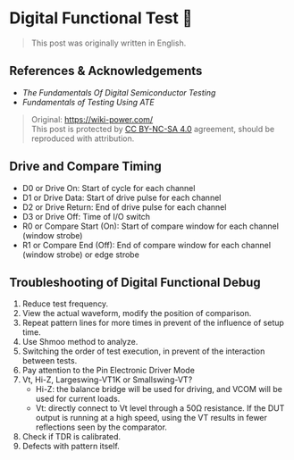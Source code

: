 # Digital Functional Test 🚧

> This post was originally written in English.

## References & Acknowledgements

- _The Fundamentals Of Digital Semiconductor Testing_
- _Fundamentals of Testing Using ATE_

> Original: <https://wiki-power.com/>  
> This post is protected by [CC BY-NC-SA 4.0](https://creativecommons.org/licenses/by/4.0/deed.en) agreement, should be reproduced with attribution.

## Drive and Compare Timing

- D0 or Drive On: Start of cycle for each channel
- D1 or Drive Data: Start of drive pulse for each channel
- D2 or Drive Return: End of drive pulse for each channel
- D3 or Drive Off: Time of I/O switch
- R0 or Compare Start (On): Start of compare window for each channel (window strobe)
- R1 or Compare End (Off): End of compare window for each channel (window strobe) or edge strobe

## Troubleshooting of Digital Functional Debug

1. Reduce test frequency.
2. View the actual waveform, modify the position of comparison.
3. Repeat pattern lines for more times in prevent of the influence of setup time.
4. Use Shmoo method to analyze.
5. Switching the order of test execution, in prevent of the interaction between tests.
6. Pay attention to the Pin Electronic Driver Mode
7. Vt, Hi-Z, Largeswing-VT1K or Smallswing-VT?
   - Hi-Z: the balance bridge will be used for driving, and VCOM will be used for current loads.
   - Vt: directly connect to Vt level through a 50Ω resistance. If the DUT output is running at a high speed, using the VT results in fewer reflections seen by the comparator.
8. Check if TDR is calibrated.
9. Defects with pattern itself.
